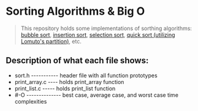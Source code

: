# Sorting Algorithms & Big O
> This repository holds some implementations of sorthing algorithms:
> [bubble sort](https://en.wikipedia.org/wiki/Bubble_sort),
> [insertion sort](https://en.wikipedia.org/wiki/Insertion_sort),
> [selection sort](https://en.wikipedia.org/wiki/Selection_sort),
> [quick sort (utilizing Lomuto's partition)](https://en.wikipedia.org/wiki/Quicksort), etc.

## Description of what each file shows:
* sort.h ----------- header file with all function prototypes
* print_array.c ---- holds print_array function
* print_list.c ----- holds print_list function
* #-O -------------- best case, average case, and worst case time complexities
